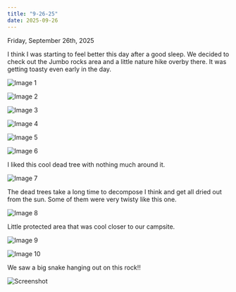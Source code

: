 ```yaml
---
title: "9-26-25"
date: 2025-09-26
---
```

Friday, September 26th, 2025

I think I was starting to feel better this day after a good sleep. We decided to check out the Jumbo rocks area and a little nature hike overby there. It was getting toasty even early in the day. 

![Image 1](./IMG_6369.jpeg)

![Image 2](./IMG_6370.jpeg)

![Image 3](./IMG_6371.jpeg)

![Image 4](./IMG_6372.jpeg)

![Image 5](./IMG_6373.jpeg)

![Image 6](./IMG_6374.jpeg)

I liked this cool dead tree with nothing much around it.

![Image 7](./IMG_6375.jpeg)

The dead trees take a long time to decompose I think and get all dried out from the sun. Some of them were very twisty like this one.

![Image 8](./IMG_6376.jpeg)

Little protected area that was cool closer to our campsite.

![Image 9](./IMG_6377.jpeg)

![Image 10](./IMG_6380.jpeg)

We saw a big snake hanging out on this rock!!

![Screenshot](./img1.png)
